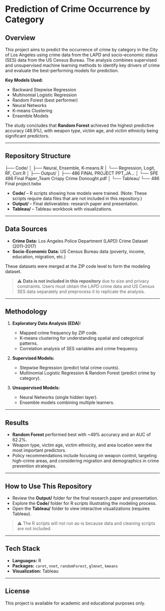 # **Prediction of Crime Occurrence by Category**  

## **Overview**  
This project aims to predict the occurrence of crime by category in the City of Los Angeles using crime data from the LAPD and socio-economic status (SES) data from the US Census Bureau. The analysis combines supervised and unsupervised machine learning methods to identify key drivers of crime and evaluate the best-performing models for prediction.  

**Key Models Used:**  
- Backward Stepwise Regression  
- Multinomial Logistic Regression  
- Random Forest (best performer)  
- Neural Networks  
- K-means Clustering  
- Ensemble Models  

The study concludes that **Random Forest** achieved the highest predictive accuracy (48.9%), with weapon type, victim age, and victim ethnicity being significant predictors.  

---

## **Repository Structure**  

├── Code/
│ ├── Neural, Ensemble, K-means.R
│ └── Regression, Logit, RF, Corr.R
│
├── Output/
│ ├── 486 FINAL PROJECT PPT_JA...
│ └── SPE 486 Final Paper_Team Crispy Crime Donought.pdf
│
└── Tableau/
└── 486 Final project.twbx


- **Code/** – R scripts showing how models were trained. (Note: These scripts require data files that are not included in this repository.)  
- **Output/** – Final deliverables: research paper and presentation.  
- **Tableau/** – Tableau workbook with visualizations.  

---

## **Data Sources**  
- **Crime Data:** Los Angeles Police Department (LAPD) Crime Dataset (2011–2017)  
- **Socio-Economic Data:** US Census Bureau data (poverty, income, education, migration, etc.)  

These datasets were merged at the ZIP code level to form the modeling dataset.  

> ⚠️ **Data is not included in this repository** due to size and privacy constraints. Users must obtain the LAPD crime data and US Census SES data separately and preprocess it to replicate the analysis.  

---

## **Methodology**  

1. **Exploratory Data Analysis (EDA):**  
   - Mapped crime frequency by ZIP code.  
   - K-means clustering for understanding spatial and categorical patterns.  
   - Correlation analysis of SES variables and crime frequency.  

2. **Supervised Models:**  
   - Stepwise Regression (predict total crime counts).  
   - Multinomial Logistic Regression & Random Forest (predict crime by category).  

3. **Unsupervised Models:**  
   - Neural Networks (single hidden layer).  
   - Ensemble models combining multiple learners.  

---

## **Results**  
- **Random Forest** performed best with ~49% accuracy and an AUC of 62.2%.  
- Weapon type, victim age, victim ethnicity, and area location were the most important predictors.  
- Policy recommendations include focusing on weapon control, targeting high-crime areas, and considering migration and demographics in crime prevention strategies.  

---

## **How to Use This Repository**  
- Review the **Output/** folder for the final research paper and presentation.  
- Explore the **Code/** folder for R scripts illustrating the modeling process.  
- Open the **Tableau/** folder to view interactive visualizations (requires Tableau).  

> ⚠️ The R scripts will not run as-is because data and cleaning scripts are not included.  

---

## **Tech Stack**  
- **Languages:** R  
- **Packages:** `caret`, `nnet`, `randomForest`, `glmnet`, `kmeans`  
- **Visualization:** Tableau  

---

## **License**  
This project is available for academic and educational purposes only.  
